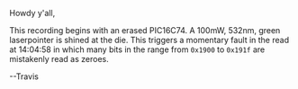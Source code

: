 Howdy y'all,

This recording begins with an erased PIC16C74.  A 100mW, 532nm, green
laserpointer is shined at the die.  This triggers a momentary fault in
the read at 14:04:58 in which many bits in the range from `0x1900` to
`0x191f` are mistakenly read as zeroes.

--Travis
